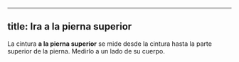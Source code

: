 ***

## title: Ira a la pierna superior

La cintura **a la pierna superior** se mide desde la cintura hasta la parte superior de la pierna. Medirlo a un lado de su cuerpo.

